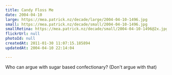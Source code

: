 ```yaml
---
title: Candy Floss Me
date: 2004-04-10
large: https://mea.patrick.nz/decade/large/2004-04-10-1496.jpg
small: https://mea.patrick.nz/decade/small/2004-04-10-1496.jpg
smallRetina: https://mea.patrick.nz/decade/small/2004-04-10-1496@2x.jpg
flickrUrl: null
photoId: null
createdAt: 2011-01-30 11:07:15.185894
updatedAt: 2004-04-10 22:14:04

---
```

Who can argue with sugar based confectionary? (Don't argue with that)

